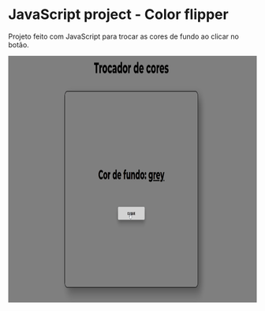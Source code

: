 # JavaScript project - Color flipper
Projeto feito com JavaScript para trocar as cores de fundo ao clicar no botão.
</hr>
<img src="./gif_cores.gif" alt="gif_cores" height="500">